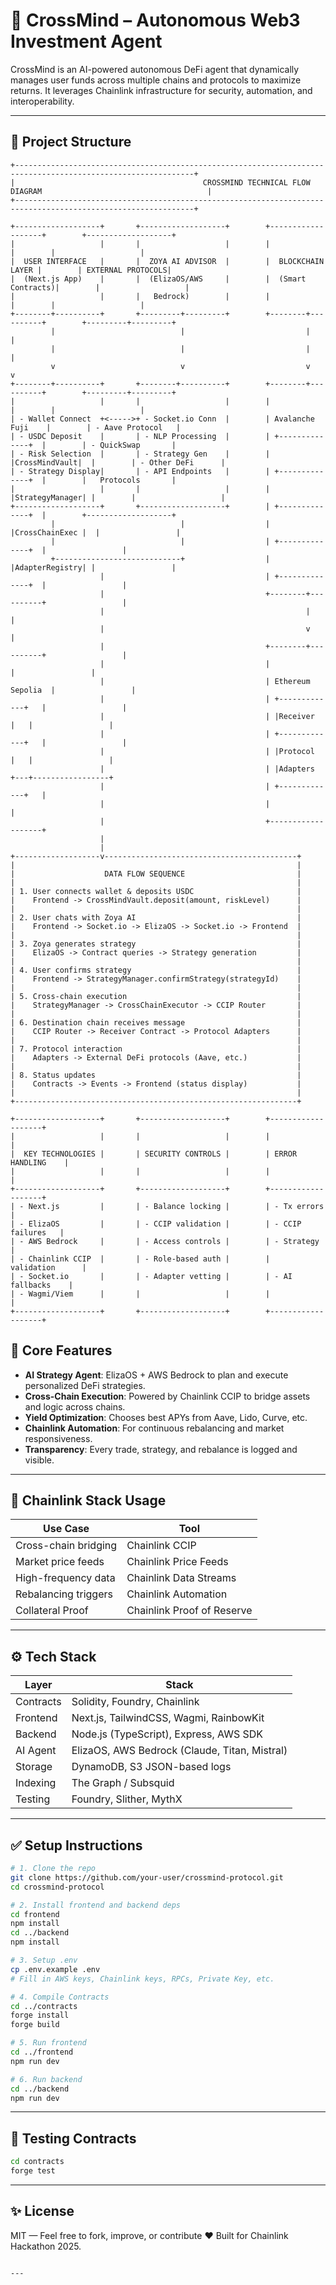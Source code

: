 # 🧠 CrossMind – Autonomous Web3 Investment Agent

CrossMind is an AI-powered autonomous DeFi agent that dynamically manages user funds across multiple chains and protocols to maximize returns. It leverages Chainlink infrastructure for security, automation, and interoperability.

---

## 📁 Project Structure

```
+--------------------------------------------------------------------------------------------------------------+
|                                          CROSSMIND TECHNICAL FLOW DIAGRAM                                     |
+--------------------------------------------------------------------------------------------------------------+

+-------------------+       +-------------------+        +-------------------+        +-------------------+
|                   |       |                   |        |                   |        |                   |
|  USER INTERFACE   |       |  ZOYA AI ADVISOR  |        |  BLOCKCHAIN LAYER |        | EXTERNAL PROTOCOLS|
|  (Next.js App)    |       |  (ElizaOS/AWS     |        |  (Smart Contracts)|        |                   |
|                   |       |   Bedrock)        |        |                   |        |                   |
+--------+----------+       +---------+---------+        +--------+----------+        +---------+---------+
         |                            |                           |                             |
         |                            |                           |                             |
         v                            v                           v                             v
+--------+----------+       +--------+----------+        +--------+----------+        +---------+---------+
|                   |       |                   |        |                   |        |                   |
| - Wallet Connect  +<----->+ - Socket.io Conn  |        | Avalanche Fuji    |        | - Aave Protocol   |
| - USDC Deposit    |       | - NLP Processing  |        | +--------------+  |        | - QuickSwap       |
| - Risk Selection  |       | - Strategy Gen    |        | |CrossMindVault|  |        | - Other DeFi      |
| - Strategy Display|       | - API Endpoints   |        | +--------------+  |        |   Protocols       |
|                   |       |                   |        | |StrategyManager| |        |                   |
+-------------------+       +-------------------+        | +--------------+  |        +-------------------+
         |                            |                  | |CrossChainExec |  |                 |
         |                            |                  | +--------------+  |                 |
         +----------------------------+                  | |AdapterRegistry| |                 |
                    |                                    | +--------------+  |                 |
                    |                                    +--------+----------+                 |
                    |                                             |                            |
                    |                                             v                            |
                    |                                    +--------+----------+                 |
                    |                                    |                   |                 |
                    |                                    | Ethereum Sepolia  |                 |
                    |                                    | +-------------+   |                 |
                    |                                    | |Receiver     |   |                 |
                    |                                    | +-------------+   |                 |
                    |                                    | |Protocol     |   |                 |
                    |                                    | |Adapters     +---+-----------------+
                    |                                    | +-------------+   |
                    |                                    |                   |
                    |                                    +-------------------+
                    |
                    |
+-------------------v-------------------------------------------+
|                                                               |
|                    DATA FLOW SEQUENCE                         |
|                                                               |
| 1. User connects wallet & deposits USDC                       |
|    Frontend -> CrossMindVault.deposit(amount, riskLevel)      |
|                                                               |
| 2. User chats with Zoya AI                                    |
|    Frontend -> Socket.io -> ElizaOS -> Socket.io -> Frontend  |
|                                                               |
| 3. Zoya generates strategy                                    |
|    ElizaOS -> Contract queries -> Strategy generation         |
|                                                               |
| 4. User confirms strategy                                     |
|    Frontend -> StrategyManager.confirmStrategy(strategyId)    |
|                                                               |
| 5. Cross-chain execution                                      |
|    StrategyManager -> CrossChainExecutor -> CCIP Router       |
|                                                               |
| 6. Destination chain receives message                         |
|    CCIP Router -> Receiver Contract -> Protocol Adapters      |
|                                                               |
| 7. Protocol interaction                                       |
|    Adapters -> External DeFi protocols (Aave, etc.)           |
|                                                               |
| 8. Status updates                                             |
|    Contracts -> Events -> Frontend (status display)           |
|                                                               |
+---------------------------------------------------------------+

+-------------------+       +-------------------+        +-------------------+
|                   |       |                   |        |                   |
|  KEY TECHNOLOGIES |       | SECURITY CONTROLS |        | ERROR HANDLING    |
|                   |       |                   |        |                   |
+-------------------+       +-------------------+        +-------------------+
| - Next.js         |       | - Balance locking |        | - Tx errors       |
| - ElizaOS         |       | - CCIP validation |        | - CCIP failures   |
| - AWS Bedrock     |       | - Access controls |        | - Strategy        |
| - Chainlink CCIP  |       | - Role-based auth |        |   validation      |
| - Socket.io       |       | - Adapter vetting |        | - AI fallbacks    |
| - Wagmi/Viem      |       |                   |        |                   |
+-------------------+       +-------------------+        +-------------------+
```

## 🧠 Core Features

- **AI Strategy Agent**: ElizaOS + AWS Bedrock to plan and execute personalized DeFi strategies.
- **Cross-Chain Execution**: Powered by Chainlink CCIP to bridge assets and logic across chains.
- **Yield Optimization**: Chooses best APYs from Aave, Lido, Curve, etc.
- **Chainlink Automation**: For continuous rebalancing and market responsiveness.
- **Transparency**: Every trade, strategy, and rebalance is logged and visible.

---

## 🔗 Chainlink Stack Usage

| Use Case             | Tool                       |
| -------------------- | -------------------------- |
| Cross-chain bridging | Chainlink CCIP             |
| Market price feeds   | Chainlink Price Feeds      |
| High-frequency data  | Chainlink Data Streams     |
| Rebalancing triggers | Chainlink Automation       |
| Collateral Proof     | Chainlink Proof of Reserve |

---

## ⚙️ Tech Stack

| Layer     | Stack                                         |
| --------- | --------------------------------------------- |
| Contracts | Solidity, Foundry, Chainlink                  |
| Frontend  | Next.js, TailwindCSS, Wagmi, RainbowKit       |
| Backend   | Node.js (TypeScript), Express, AWS SDK        |
| AI Agent  | ElizaOS, AWS Bedrock (Claude, Titan, Mistral) |
| Storage   | DynamoDB, S3 JSON-based logs                  |
| Indexing  | The Graph / Subsquid                          |
| Testing   | Foundry, Slither, MythX                       |

---

## ✅ Setup Instructions

```bash
# 1. Clone the repo
git clone https://github.com/your-user/crossmind-protocol.git
cd crossmind-protocol

# 2. Install frontend and backend deps
cd frontend
npm install
cd ../backend
npm install

# 3. Setup .env
cp .env.example .env
# Fill in AWS keys, Chainlink keys, RPCs, Private Key, etc.

# 4. Compile Contracts
cd ../contracts
forge install
forge build

# 5. Run frontend
cd ../frontend
npm run dev

# 6. Run backend
cd ../backend
npm run dev
```

---

## 🧪 Testing Contracts

```bash
cd contracts
forge test
```

---

## ✨ License

MIT — Feel free to fork, improve, or contribute ❤️
Built for Chainlink Hackathon 2025.

```

---
```
